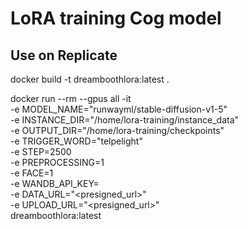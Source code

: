 # LoRA training Cog model

## Use on Replicate

docker build -t dreamboothlora:latest .

docker run --rm --gpus all -it \
  -e MODEL_NAME="runwayml/stable-diffusion-v1-5" \
  -e INSTANCE_DIR="/home/lora-training/instance_data" \
  -e OUTPUT_DIR="/home/lora-training/checkpoints" \
  -e TRIGGER_WORD="telpelight" \
  -e STEP=2500 \
  -e PREPROCESSING=1 \
  -e FACE=1 \
  -e WANDB_API_KEY=<optional> \
  -e DATA_URL="<presigned_url>" \
  -e UPLOAD_URL="<presigned_url>" \
  dreamboothlora:latest 